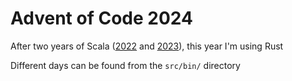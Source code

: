 # Advent of Code 2024

After two years of Scala ([2022](https://github.com/IiroP/AdventOfCode2022) and [2023](https://github.com/IiroP/AdventOfCode2023)), this year I'm using Rust

Different days can be found from the `src/bin/` directory